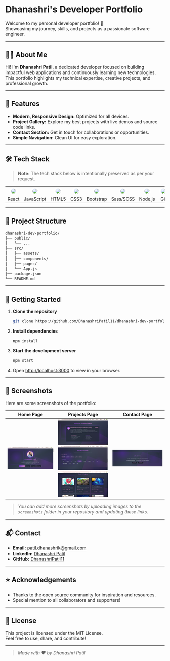 # Dhanashri's Developer Portfolio

Welcome to my personal developer portfolio! 🚀  
Showcasing my journey, skills, and projects as a passionate software engineer.

---

## 👩‍💻 About Me

Hi! I'm **Dhanashri Patil**, a dedicated developer focused on building impactful web applications and continuously learning new technologies. This portfolio highlights my technical expertise, creative projects, and professional growth.

---

## 🌟 Features

- **Modern, Responsive Design:** Optimized for all devices.
- **Project Gallery:** Explore my best projects with live demos and source code links.
- **Contact Section:** Get in touch for collaborations or opportunities.
- **Simple Navigation:** Clean UI for easy exploration.

---

## 🛠️ Tech Stack

> **Note:** The tech stack below is intentionally preserved as per your request.

<div align="center">

<table>
  <tr>
    <td align="center">
      <img src="https://cdn.jsdelivr.net/gh/devicons/devicon/icons/react/react-original.svg" width="60" style="border-radius:50%;background:#fff;padding:5px;" /><br/>React
    </td>
    <td align="center">
      <img src="https://cdn.jsdelivr.net/gh/devicons/devicon/icons/javascript/javascript-original.svg" width="60" style="border-radius:50%;background:#fff;padding:5px;" /><br/>JavaScript
    </td>
    <td align="center">
      <img src="https://cdn.jsdelivr.net/gh/devicons/devicon/icons/html5/html5-original.svg" width="60" style="border-radius:50%;background:#fff;padding:5px;" /><br/>HTML5
    </td>
    <td align="center">
      <img src="https://cdn.jsdelivr.net/gh/devicons/devicon/icons/css3/css3-original.svg" width="60" style="border-radius:50%;background:#fff;padding:5px;" /><br/>CSS3
    </td>
    <td align="center">
      <img src="https://cdn.jsdelivr.net/gh/devicons/devicon/icons/bootstrap/bootstrap-original.svg" width="60" style="border-radius:50%;background:#fff;padding:5px;" /><br/>Bootstrap
    </td>
    <td align="center">
      <img src="https://cdn.jsdelivr.net/gh/devicons/devicon/icons/sass/sass-original.svg" width="60" style="border-radius:50%;background:#fff;padding:5px;" /><br/>Sass/SCSS
    </td>
    <td align="center">
      <img src="https://cdn.jsdelivr.net/gh/devicons/devicon/icons/nodejs/nodejs-original.svg" width="60" style="border-radius:50%;background:#fff;padding:5px;" /><br/>Node.js
    </td>
    <td align="center">
      <img src="https://cdn.jsdelivr.net/gh/devicons/devicon/icons/git/git-original.svg" width="60" style="border-radius:50%;background:#fff;padding:5px;" /><br/>Git
    </td>
    <td align="center">
      <img src="https://cdn.jsdelivr.net/gh/devicons/devicon/icons/github/github-original.svg" width="60" style="border-radius:50%;background:#fff;padding:5px;" /><br/>GitHub
    </td>
  </tr>
</table>
</div>

---

## 📂 Project Structure

```
dhanashri-dev-portfolio/
├── public/
│   └── ...
├── src/
│   ├── assets/
│   ├── components/
│   ├── pages/
│   └── App.js
├── package.json
└── README.md
```

---

## 🚀 Getting Started

1. **Clone the repository**
   ```bash
   git clone https://github.com/DhanashriPatil11/dhanashri-dev-portfolio.git
   ```
2. **Install dependencies**
   ```bash
   npm install
   ```
3. **Start the development server**
   ```bash
   npm start
   ```
4. Open [http://localhost:3000](http://localhost:3000) to view in your browser.

---

## 📸 Screenshots

Here are some screenshots of the portfolio:

| Home Page | Projects Page | Contact Page |
|-----------|---------------|--------------|
| ![HomePage Screenshot](https://github.com/DhanashriPatil11/dhanashri-dev-portfolio/blob/b956f6af853d738fbf5fbfb6c4e6499b7f054258/Screenshots/Screenshot%202025-09-02%20222114.png) | ![Porfolio Screenshot 1](https://github.com/DhanashriPatil11/dhanashri-dev-portfolio/blob/b956f6af853d738fbf5fbfb6c4e6499b7f054258/Screenshots/Screenshot%202025-09-02%20222608.png)<br>![Porfolio Screenshot 2](https://github.com/DhanashriPatil11/dhanashri-dev-portfolio/blob/b956f6af853d738fbf5fbfb6c4e6499b7f054258/Screenshots/Screenshot%202025-09-02%20222633.png)<br>![Porfolio Screenshot 3](https://github.com/DhanashriPatil11/dhanashri-dev-portfolio/blob/b956f6af853d738fbf5fbfb6c4e6499b7f054258/Screenshots/Screenshot%202025-09-02%20222704.png)| ![ContactPage Screenshot](https://github.com/DhanashriPatil11/dhanashri-dev-portfolio/blob/beb405711cf08d1bc48451e0f1ab68b6ec23b843/Screenshots/Screenshot%202025-09-02%20222725.png) |

> _You can add more screenshots by uploading images to the `screenshots` folder in your repository and updating these links._

---

## 📬 Contact

- **Email:** patil.dhanashrik@gmail.com
- **LinkedIn:** [Dhanashri Patil](https://linkedin.com/in/dhanashri-patil11)
- **GitHub:** [DhanashriPatil11](https://github.com/DhanashriPatil11)

---

## ⭐ Acknowledgements

- Thanks to the open source community for inspiration and resources.
- Special mention to all collaborators and supporters!

---

## 📄 License

This project is licensed under the MIT License.  
Feel free to use, share, and contribute!

---

> *Made with ❤️ by Dhanashri Patil*
